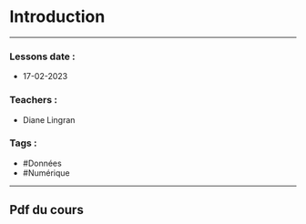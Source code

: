 # Introduction
---
### Lessons date :
- 17-02-2023

### Teachers :
- Diane Lingran

### Tags :
- #Données 
- #Numérique

---

## Pdf du cours

